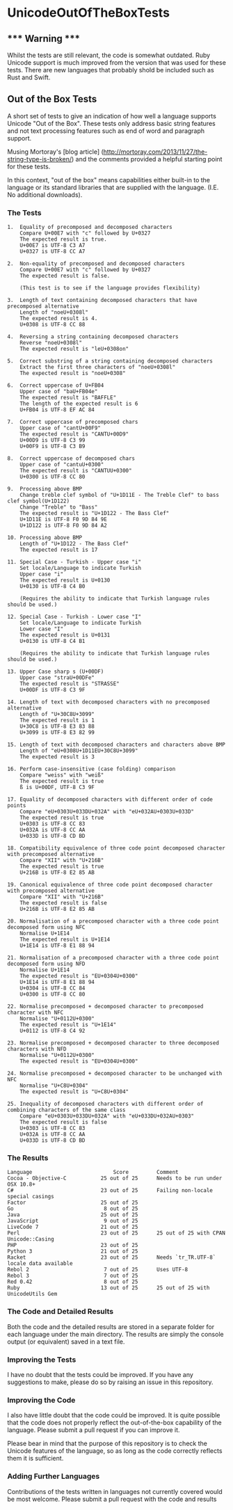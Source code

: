 UnicodeOutOfTheBoxTests
=======================

## *** Warning ***
Whilst the tests are still relevant, the code is somewhat outdated. Ruby Unicode support is much improved from the version that was used for these tests. There are new languages that probably shold be included such as Rust and Swift.

## Out of the Box Tests
A short set of tests to give an indication of how well a language supports Unicode "Out of the Box". These tests only address basic string features and not text processing features such as end of word and paragraph support.

Musing Mortoray's [blog article] (http://mortoray.com/2013/11/27/the-string-type-is-broken/) and the comments provided a helpful starting point for these tests.

In this context, "out of the box" means capabilities either built-in to the language or its standard libraries that are supplied with the language. (I.E. No additional downloads).

### The Tests
```
1.  Equality of precomposed and decomposed characters
    Compare U+00E7 with "c" followed by U+0327
    The expected result is true.
    U+00E7 is UTF-8 C3 A7
    U+0327 is UTF-8 CC A7

2.  Non-equality of precomposed and decomposed characters
    Compare U+00E7 with "c" followed by U+0327
    The expected result is false.

    (This test is to see if the language provides flexibility)

3.  Length of text containing decomposed characters that have precomposed alternative
    Length of "noeU+0308l"
    The expected result is 4.
    U+0308 is UTF-8 CC 88

4.  Reversing a string containing decomposed characters
    Reverse "noeU+0308l"
    The expected result is "leU+0308on"

5.  Correct substring of a string containing decomposed characters
    Extract the first three characters of "noeU+0308l"
    The expected result is "noeU+0308"

6.  Correct uppercase of U+FB04
    Upper case of "baU+FB04e"
    The expected result is "BAFFLE"
    The length of the expected result is 6
    U+FB04 is UTF-8 EF AC 84

7.  Correct uppercase of precomposed chars
    Upper case of "cantU+00F9"
    The expected result is "CANTU+00D9"
    U+00D9 is UTF-8 C3 99
    U+00F9 is UTF-8 C3 B9

8.  Correct uppercase of decomposed chars
    Upper case of "cantuU+0300"
    The expected result is "CANTUU+0300"
    U+0300 is UTF-8 CC 80

9.  Processing above BMP
    Change treble clef symbol of "U+1D11E - The Treble Clef" to bass clef symbol(U+1D122)
    Change "Treble" to "Bass"
    The expected result is "U+1D122 - The Bass Clef"
    U+1D11E is UTF-8 F0 9D 84 9E
    U+1D122 is UTF-8 F0 9D 84 A2

10. Processing above BMP
    Length of "U+1D122 - The Bass Clef"
    The expected result is 17

11. Special Case - Turkish - Upper case "i"
    Set locale/Language to indicate Turkish
    Upper case "i"
    The expected result is U+0130
    U+0130 is UTF-8 C4 B0

    (Requires the ability to indicate that Turkish language rules should be used.)

12. Special Case - Turkish - Lower case "I"
    Set locale/Language to indicate Turkish
    Lower case "I"
    The expected result is U+0131
    U+0130 is UTF-8 C4 B1

    (Requires the ability to indicate that Turkish language rules should be used.)

13. Upper Case sharp s (U+00DF)
    Upper case "straU+00DFe"
    The expected result is "STRASSE"
    U+00DF is UTF-8 C3 9F

14. Length of text with decomposed characters with no precomposed alternative
    Length of "U+30C8U+3099"
    The expected result is 1
    U+30C8 is UTF-8 E3 83 88
    U+3099 is UTF-8 E3 82 99

15. Length of text with decomposed characters and characters above BMP
    Length of "eU+0308U+1D11EU+30C8U+3099"
    The expected result is 3

16. Perform case-insensitive (case folding) comparison
    Compare "weiss" with "weiß"
    The expected result is true
    ß is U+00DF, UTF-8 C3 9F
    
17. Equality of decomposed characters with different order of code points
    Compare "eU+0303U+033DU+032A" with "eU+032AU+0303U+033D"
    The expected result is true
    U+0303 is UTF-8 CC 83
    U+032A is UTF-8 CC AA
    U+033D is UTF-8 CD BD
    
18. Compatibility equivalence of three code point decomposed character with precomposed alternative
    Compare "XII" with "U+216B"
    The expected result is true
    U+216B is UTF-8 E2 85 AB
    
19. Canonical equivalence of three code point decomposed character with precomposed alternative
    Compare "XII" with "U+216B"
    The expected result is false
    U+216B is UTF-8 E2 85 AB

20. Normalisation of a precomposed character with a three code point decomposed form using NFC
    Normalise U+1E14
    The expected result is U+1E14
    U+1E14 is UTF-8 E1 88 94 

21. Normalisation of a precomposed character with a three code point decomposed form using NFD
    Normalise U+1E14
    The expected result is "EU+0304U+0300"
    U+1E14 is UTF-8 E1 88 94
    U+0304 is UTF-8 CC 84
    U+0300 is UTF-8 CC 80
    
22. Normalise precomposed + decomposed character to precomposed character with NFC
    Normalise "U+0112U+0300"
    The expected result is "U+1E14"
    U+0112 is UTF-8 C4 92
    
23. Normalise precomposed + decomposed character to three decomposed characters with NFD
    Normalise "U+0112U+0300"
    The expected result is "EU+0304U+0300"
   
24. Normalise precomposed + decomposed character to be unchanged with NFC
    Normalise "U+C8U+0304"
    The expected result is "U+C8U+0304"
   
25. Inequality of decomposed characters with different order of combining characters of the same class
    Compare "eU+0303U+033DU+032A" with "eU+033DU+032AU+0303"
    The expected result is false
    U+0303 is UTF-8 CC 83
    U+032A is UTF-8 CC AA
    U+033D is UTF-8 CD BD
```   
   
###  The Results

```
Language                          Score         Comment
Cocoa - Objective-C           25 out of 25      Needs to be run under OSX 10.8+
C#                            23 out of 25      Failing non-locale special casings
Factor                        25 out of 25
Go                             8 out of 25
Java                          25 out of 25
JavaScript                     9 out of 25
LiveCode 7                    21 out of 25
Perl                          23 out of 25      25 out of 25 with CPAN Unicode::Casing
PHP                           23 out of 25      
Python 3                      21 out of 25
Racket                        23 out of 25      Needs `tr_TR.UTF-8` locale data available
Rebol 2                        7 out of 25      Uses UTF-8
Rebol 3                        7 out of 25
Red 0.42                       8 out of 25
Ruby                          13 out of 25      25 out of 25 with UnicodeUtils Gem
```

### The Code and Detailed Results
Both the code and the detailed results are stored in a separate folder for each language under the main directory. The results are simply the console output (or equivalent) saved in a text file.

### Improving the Tests
I have no doubt that the tests could be improved. If you have any suggestions to make, please do so by raising an issue in this repository.

### Improving the Code
I also have little doubt that the code could be improved. It is quite possible that the code does not properly reflect the out-of-the-box capability of the language. Please submit a pull request if you can improve it.

Please bear in mind that the purpose of this repository is to check the Unicode features of the language, so as long as the code correctly reflects them it is sufficient.

### Adding Further Languages
Contributions of the tests written in languages not currently covered would be most welcome. Please submit a pull request with the code and results
